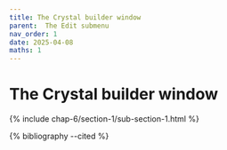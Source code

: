 ```yaml
---
title: The Crystal builder window
parent:  The Edit submenu
nav_order: 1
date: 2025-04-08
maths: 1
---
```


# The Crystal builder window

{% include chap-6/section-1/sub-section-1.html %}

{% bibliography --cited %}

